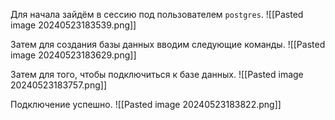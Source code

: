 Для начала зайдём в сессию под пользователем `postgres`.
![[Pasted image 20240523183539.png]]

Затем для создания базы данных вводим следующие команды.
![[Pasted image 20240523183629.png]]

Затем для того, чтобы подключиться к базе данных.
![[Pasted image 20240523183757.png]]

Подключение успешно.
![[Pasted image 20240523183822.png]]
